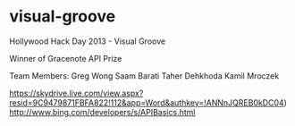 visual-groove
==========

Hollywood Hack Day 2013 - Visual Groove

Winner of Gracenote API Prize

Team Members:
Greg Wong
Saam Barati
Taher Dehkhoda
Kamil Mroczek


https://skydrive.live.com/view.aspx?resid=9C9479871FBFA822!112&app=Word&authkey=!ANNnJQREB0kDC04)
http://www.bing.com/developers/s/APIBasics.html
